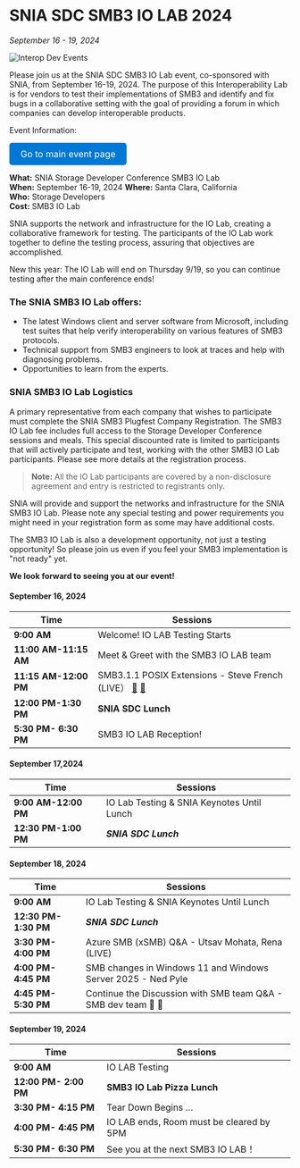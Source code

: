# SNIA SDC SMB3 IO LAB 2024

*September 16 - 19, 2024*

![Interop Dev Events](https://interopevents.com/images/events/generic/santaclara/headers/5769188-karina-carvalho-100449-unsplash.jpg?width=1920&quot)

Please join us at the SNIA SDC SMB3 IO Lab event, co-sponsored with SNIA, from September 16-19, 2024. The purpose of this Interoperability Lab is for vendors to test their implementations of SMB3 and identify and fix bugs in a collaborative setting with the goal of providing a forum in which companies can develop interoperable products.

Event Information:

<a href="#" style="display: inline-block; padding: 10px 20px; font-size: 16px; color: white; background-color: #0078D4; text-decoration: none; border-radius: 5px;">Go to main event page</a>

**What:** SNIA Storage Developer Conference SMB3 IO Lab  
**When:** September 16-19, 2024 
**Where:** Santa Clara, California  
**Who:** Storage Developers  
**Cost:** SMB3 IO Lab  

SNIA supports the network and infrastructure for the IO Lab, creating a collaborative framework for testing. The participants of the IO Lab work together to define the testing process, assuring that objectives are accomplished.

New this year: The IO Lab will end on Thursday 9/19, so you can continue testing after the main conference ends!

### The SNIA SMB3 IO Lab offers:

- The latest Windows client and server software from Microsoft, including test suites that help verify interoperability on various features of SMB3 protocols.
- Technical support from SMB3 engineers to look at traces and help with diagnosing problems.
- Opportunities to learn from the experts.

### SNIA SMB3 IO Lab Logistics

A primary representative from each company that wishes to participate must complete the SNIA SMB3 Plugfest Company Registration. The SMB3 IO Lab fee includes full access to the Storage Developer Conference sessions and meals. This special discounted rate is limited to participants that will actively participate and test, working with the other SMB3 IO Lab participants. Please see more details at the registration process.

> **Note:** All the IO Lab participants are covered by a non-disclosure agreement and entry is restricted to registrants only.

SNIA will provide and support the networks and infrastructure for the SNIA SMB3 IO Lab. Please note any special testing and power requirements you might need in your registration form as some may have additional costs.

The SMB3 IO Lab is also a development opportunity, not just a testing opportunity! So please join us even if you feel your SMB3 implementation is "not ready" yet.

**We look forward to seeing you at our event!**

#### September 16, 2024

| Time            | Sessions |
|----------------|----------|
| **9:00 AM**  | Welcome! IO LAB Testing Starts |
| **11:00 AM-11:15 AM**  | Meet & Greet with the SMB3 IO LAB team |
| **11:15 AM-12:00 PM** | SMB3.1.1 POSIX Extensions - Steve French (LIVE） [📄](https://msopenspecs.microsoft.com/Interopevents/PDF/2024/SNIA%20SDC%20SMB3%20IO%20LAB%202024/SMF-Linux-SMB3.1.1-Extensions-SNIA_SMB3IOLab_2024.pdf)  [🎥](https://interopevents.com/en-us/videos/281)                 |
| **12:00 PM-1:30 PM** | **SNIA SDC Lunch** |
| **5:30 PM- 6:30 PM** | SMB3 IO LAB Reception! |


#### September 17,2024

| Time            | Sessions |
|----------------|----------|
| **9:00 AM-12:00 PM**  | IO Lab Testing & SNIA Keynotes Until Lunch                          |
| **12:30 PM-1:00 PM**  | ***SNIA SDC Lunch***  |


#### September 18, 2024

| Time            | Sessions |
|----------------|----------|
| **9:00 AM**  | IO Lab Testing & SNIA Keynotes Until Lunch |
| **12:30 PM-1:30 PM**  | ***SNIA SDC Lunch***  |
| **3:30 PM- 4:00 PM**  | Azure SMB (xSMB) Q&A - Utsav Mohata, Rena (LIVE)   |
| **4:00 PM- 4:45 PM**  | SMB changes in Windows 11 and Windows Server 2025 - Ned Pyle  |
| **4:45 PM- 5:30 PM**  | Continue the Discussion with SMB team Q&A - SMB dev team  📄 🎥       |


#### September 19, 2024

| Time            | Sessions |
|----------------|----------|
| **9:00 AM**  | IO LAB Testing |
| **12:00 PM- 2:00 PM**  | **SMB3 IO Lab Pizza Lunch**  |
| **3:30 PM- 4:15 PM**  | Tear Down Begins … |
| **4:00 PM- 4:45 PM**  | IO LAB ends, Room must be cleared by 5PM                            |
| **5:30 PM- 6:30 PM**  | See you at the next SMB3 IO LAB！ |
